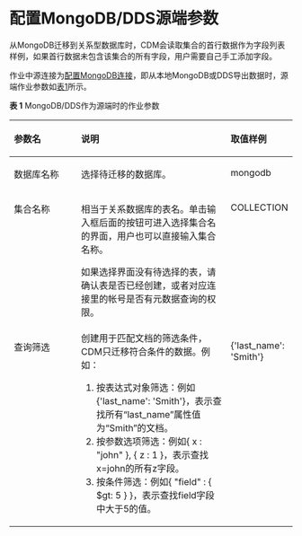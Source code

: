 # 配置MongoDB/DDS源端参数<a name="dayu_01_0055"></a>

从MongoDB迁移到关系型数据库时，CDM会读取集合的首行数据作为字段列表样例，如果首行数据未包含该集合的所有字段，用户需要自己手工添加字段。

作业中源连接为[配置MongoDB连接](配置MongoDB连接.md)，即从本地MongoDB或DDS导出数据时，源端作业参数如[表1](#zh-cn_topic_0108275308_table31823995163953)所示。

**表 1**  MongoDB/DDS作为源端时的作业参数

<a name="zh-cn_topic_0108275308_table31823995163953"></a>
<table><thead align="left"><tr id="zh-cn_topic_0108275308_row18653487163953"><th class="cellrowborder" valign="top" width="23.810000000000002%" id="mcps1.2.4.1.1"><p id="zh-cn_topic_0108275308_p15314298163953"><a name="zh-cn_topic_0108275308_p15314298163953"></a><a name="zh-cn_topic_0108275308_p15314298163953"></a>参数名</p>
</th>
<th class="cellrowborder" valign="top" width="52.949999999999996%" id="mcps1.2.4.1.2"><p id="zh-cn_topic_0108275308_p32498630163953"><a name="zh-cn_topic_0108275308_p32498630163953"></a><a name="zh-cn_topic_0108275308_p32498630163953"></a>说明</p>
</th>
<th class="cellrowborder" valign="top" width="23.24%" id="mcps1.2.4.1.3"><p id="zh-cn_topic_0108275308_p15143370163953"><a name="zh-cn_topic_0108275308_p15143370163953"></a><a name="zh-cn_topic_0108275308_p15143370163953"></a>取值样例</p>
</th>
</tr>
</thead>
<tbody><tr id="zh-cn_topic_0108275308_row2052684816261"><td class="cellrowborder" valign="top" width="23.810000000000002%" headers="mcps1.2.4.1.1 "><p id="zh-cn_topic_0108275308_p175265482261"><a name="zh-cn_topic_0108275308_p175265482261"></a><a name="zh-cn_topic_0108275308_p175265482261"></a>数据库名称</p>
</td>
<td class="cellrowborder" valign="top" width="52.949999999999996%" headers="mcps1.2.4.1.2 "><p id="zh-cn_topic_0108275308_p145261848192619"><a name="zh-cn_topic_0108275308_p145261848192619"></a><a name="zh-cn_topic_0108275308_p145261848192619"></a>选择待迁移的数据库。</p>
</td>
<td class="cellrowborder" valign="top" width="23.24%" headers="mcps1.2.4.1.3 "><p id="zh-cn_topic_0108275308_p452664812616"><a name="zh-cn_topic_0108275308_p452664812616"></a><a name="zh-cn_topic_0108275308_p452664812616"></a>mongodb</p>
</td>
</tr>
<tr id="zh-cn_topic_0108275308_row34313000163953"><td class="cellrowborder" valign="top" width="23.810000000000002%" headers="mcps1.2.4.1.1 "><p id="zh-cn_topic_0108275308_p46804376161524"><a name="zh-cn_topic_0108275308_p46804376161524"></a><a name="zh-cn_topic_0108275308_p46804376161524"></a>集合名称</p>
</td>
<td class="cellrowborder" valign="top" width="52.949999999999996%" headers="mcps1.2.4.1.2 "><p id="zh-cn_topic_0108275308_p6187019816562"><a name="zh-cn_topic_0108275308_p6187019816562"></a><a name="zh-cn_topic_0108275308_p6187019816562"></a>相当于关系数据库的表名。单击输入框后面的按钮可进入选择集合名的界面，用户也可以直接输入集合名称。</p>
<p id="zh-cn_topic_0108275308_p49990086164128"><a name="zh-cn_topic_0108275308_p49990086164128"></a><a name="zh-cn_topic_0108275308_p49990086164128"></a>如果选择界面没有待选择的表，请确认表是否已经创建，或者对应连接里的帐号是否有元数据查询的权限。</p>
</td>
<td class="cellrowborder" valign="top" width="23.24%" headers="mcps1.2.4.1.3 "><p id="zh-cn_topic_0108275308_p41020337163953"><a name="zh-cn_topic_0108275308_p41020337163953"></a><a name="zh-cn_topic_0108275308_p41020337163953"></a>COLLECTION</p>
</td>
</tr>
<tr id="zh-cn_topic_0108275308_row13417032753"><td class="cellrowborder" valign="top" width="23.810000000000002%" headers="mcps1.2.4.1.1 "><p id="zh-cn_topic_0108275308_p16417163215510"><a name="zh-cn_topic_0108275308_p16417163215510"></a><a name="zh-cn_topic_0108275308_p16417163215510"></a>查询筛选</p>
</td>
<td class="cellrowborder" valign="top" width="52.949999999999996%" headers="mcps1.2.4.1.2 "><div class="p" id="zh-cn_topic_0108275308_p241710321259"><a name="zh-cn_topic_0108275308_p241710321259"></a><a name="zh-cn_topic_0108275308_p241710321259"></a>创建用于匹配文档的筛选条件，CDM只迁移符合条件的数据。例如：<a name="zh-cn_topic_0108275308_ol6793125415558"></a><a name="zh-cn_topic_0108275308_ol6793125415558"></a><ol id="zh-cn_topic_0108275308_ol6793125415558"><li>按表达式对象筛选：例如{'last_name': 'Smith'}，表示查找所有<span class="parmname" id="zh-cn_topic_0108275308_parmname0657201595916"><a name="zh-cn_topic_0108275308_parmname0657201595916"></a><a name="zh-cn_topic_0108275308_parmname0657201595916"></a>“last_name”</span>属性值为<span class="parmvalue" id="zh-cn_topic_0108275308_parmvalue21701627155916"><a name="zh-cn_topic_0108275308_parmvalue21701627155916"></a><a name="zh-cn_topic_0108275308_parmvalue21701627155916"></a>“Smith”</span>的文档。</li><li>按参数选项筛选：例如{ x : "john" }, { z : 1 }，表示查找x=john的所有z字段。</li><li>按条件筛选：例如{ "field" : { $gt: 5 } }，表示查找field字段中大于5的值。</li></ol>
</div>
</td>
<td class="cellrowborder" valign="top" width="23.24%" headers="mcps1.2.4.1.3 "><p id="zh-cn_topic_0108275308_p18417203211519"><a name="zh-cn_topic_0108275308_p18417203211519"></a><a name="zh-cn_topic_0108275308_p18417203211519"></a>{'last_name': 'Smith'}</p>
</td>
</tr>
</tbody>
</table>

